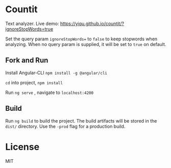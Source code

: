 # Countit

Text analyzer. Live demo: https://yiqu.github.io/countit/?ignoreStopWords=true

Set the query param `ignoreStopWords=` to `false` to keep stopwords when analyzing. When no query param is supplied,
it will be set to `true` on default.

## Fork and Run

Install Angular-CLI `npm install -g @angular/cli`

`cd` into project, `npm install`

Run `ng serve` , navigate to `localhost:4200`

## Build

Run `ng build` to build the project. The build artifacts will be stored in the `dist/` directory. Use the `-prod` flag for a production build.

# License

MIT


